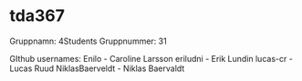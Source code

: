 # tda367
Gruppnamn: 4Students
Gruppnummer: 31

GIthub usernames:
Enilo - Caroline Larsson
eriludni - Erik Lundin
lucas-cr - Lucas Ruud
NiklasBaerveldt - Niklas Baervaldt
